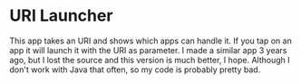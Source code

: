 # URI Launcher
This app takes an URI and shows which apps can handle it. If you tap on an app it will launch it with the URI as parameter. I made a similar app 3 years ago, but I lost the source and this version is much better, I hope. Although I don't work with Java that often, so my code is probably pretty bad.
